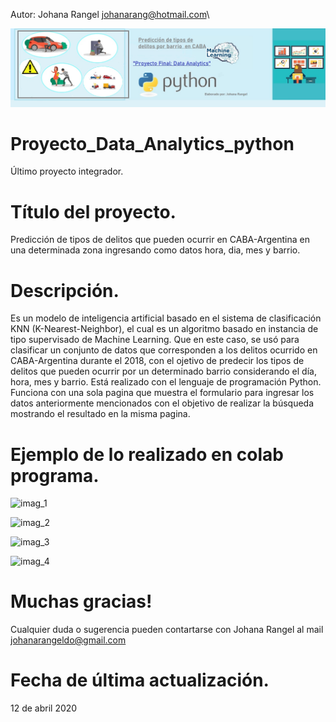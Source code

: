 Autor: Johana Rangel
johanarang@hotmail.com\

![logo_permiso](/static/media/delitos.jpg)

# Proyecto_Data_Analytics_python
Último proyecto integrador.

# Título del proyecto.
Predicción de tipos de delitos que pueden ocurrir en CABA-Argentina en una determinada zona ingresando como datos hora, dia, mes y barrio.

# Descripción. 
Es un modelo de inteligencia artificial basado en el sistema de clasificación KNN (K-Nearest-Neighbor), el cual es un algoritmo basado en instancia de tipo supervisado de Machine Learning. Que en este caso, se usó para clasificar un conjunto de datos que corresponden a los delitos ocurrido en CABA-Argentina durante el 2018, con el ojetivo de predecir los tipos de delitos que pueden ocurrir por un determinado barrio considerando el día, hora, mes y barrio. 
Está realizado con el lenguaje de programación Python. Funciona con una sola pagina que muestra el formulario para ingresar los datos anteriormente mencionados con el objetivo de realizar la búsqueda mostrando el resultado en la misma pagina.


# Ejemplo de lo realizado en colab programa.
![imag_1](/static/media/imag_1.png)

![imag_2](/static/media/imag_2.png)

![imag_3](/static/media/imag_3.png)

![imag_4](/static/media/imag_4.png)

    
# Muchas gracias!
Cualquier duda o sugerencia pueden contartarse con Johana Rangel al mail johanarangeldo@gmail.com 

# Fecha de última actualización.
12 de abril 2020